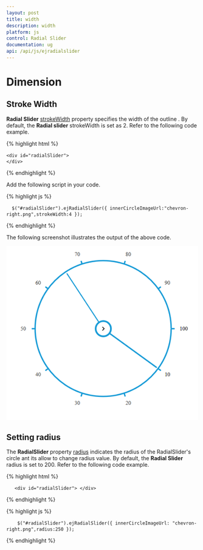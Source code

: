 ```yaml
---
layout: post
title: width
description: width
platform: js
control: Radial Slider
documentation: ug
api: /api/js/ejradialslider
---
```


# Dimension 

## Stroke Width

**Radial Slider** [strokeWidth](https://help.syncfusion.com/api/js/ejradialslider#members:strokewidth) property specifies the width of the outline . By default, the **Radial slider** strokeWidth is set as 2. Refer to the following code example.

{% highlight html %}

    <div id="radialSlider">
    </div>
    
{% endhighlight %}

Add the following script in your code.
    
{% highlight js %}

      $("#radialSlider").ejRadialSlider({ innerCircleImageUrl:"chevron-right.png",strokeWidth:4 });

{% endhighlight %}


The following screenshot illustrates the output of the above code.

![](dimension_images\dimension_img1.png)


## Setting radius

The **RadialSlider** property [radius](https://help.syncfusion.com/api/js/ejradialslider#members:radius) indicates the radius of the RadialSlider's circle ant its allow to change radius value.  By default, the **Radial Slider** radius is set to 200. Refer to the following code example.

{% highlight html %}

       <div id="radialSlider"> </div>

{% endhighlight %}

{% highlight js %}

        $("#radialSlider").ejRadialSlider({ innerCircleImageUrl: "chevron-right.png",radius:250 });

{% endhighlight %}


